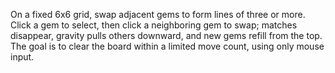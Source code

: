 On a fixed 6x6 grid, swap adjacent gems to form lines of three or more. Click a gem to select, then click a neighboring gem to swap; matches disappear, gravity pulls others downward, and new gems refill from the top. The goal is to clear the board within a limited move count, using only mouse input.